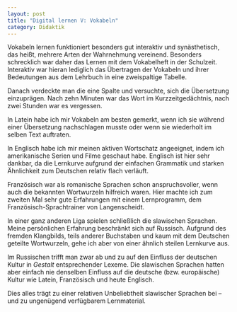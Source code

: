 ```yaml
---
layout: post
title: "Digital lernen V: Vokabeln"
category: Didaktik
---
```

Vokabeln lernen funktioniert besonders gut interaktiv und synästhetisch, das heißt, mehrere Arten der Wahrnehmung vereinend.
Besonders schrecklich war daher das Lernen mit dem Vokabelheft in der Schulzeit.
Interaktiv war hieran lediglich das Übertragen der Vokabeln und ihrer Bedeutungen aus dem Lehrbuch in eine zweispaltige Tabelle.

Danach verdeckte man die eine Spalte und versuchte, sich die Übersetzung einzuprägen.
Nach zehn Minuten war das Wort im Kurzzeitgedächtnis, nach zwei Stunden war es vergessen.

In Latein habe ich mir Vokabeln am besten gemerkt, wenn ich sie während einer Übersetzung nachschlagen musste oder wenn sie wiederholt im selben Text auftraten.

In Englisch habe ich mir meinen aktiven Wortschatz angeeignet, indem ich amerikanische Serien und Filme geschaut habe.
Englisch ist hier sehr dankbar, da die Lernkurve aufgrund der einfachen Grammatik und starken Ähnlichkeit zum Deutschen relativ flach verläuft.

Französisch war als romanische Sprachen schon anspruchsvoller, wenn auch die bekannten Wortwurzeln hilfreich waren.
Hier machte ich zum zweiten Mal sehr gute Erfahrungen mit einem Lernprogramm, dem Französisch-Sprachtrainer von Langenscheidt.

In einer ganz anderen Liga spielen schließlich die slawischen Sprachen.
Meine persönlichen Erfahrung beschränkt sich auf Russisch.
Aufgrund des fremden Klangbilds, teils anderer Buchstaben und kaum mit dem Deutschen geteilte Wortwurzeln, gehe ich aber von einer ähnlich steilen Lernkurve aus.

Im Russischen trifft man zwar ab und zu auf den Einfluss der deutschen Kultur in *Gestalt* entsprechender Lexeme.
Die slawischen Sprachen hatten aber einfach nie denselben Einfluss auf die deutsche (bzw. europäische) Kultur wie Latein, Französisch und heute Englisch.

Dies alles trägt zu einer relativen Unbeliebtheit slawischer Sprachen bei – und zu ungenügend verfügbarem Lernmaterial.
